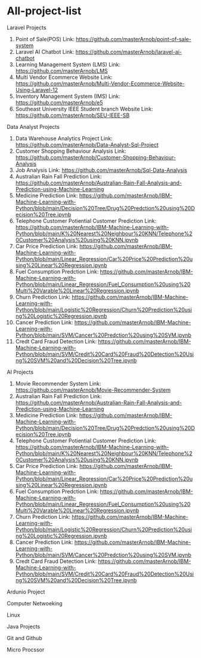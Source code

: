 # All-project-list

Laravel Projects
1. Point of Sale(POS)
   Link: https://github.com/masterArnob/point-of-sale-system
2. Laravel AI Chatbot
   Link: https://github.com/masterArnob/laravel-ai-chatbot
3. Learning Management System (LMS)
   Link: https://github.com/masterArnob/LMS
4. Multi Vendor Ecommerce Website
   Link: https://github.com/masterArnob/Multi-Vendor-Ecommerce-Website-Using-Laravel-12
5. Inventory Management System (IMS)
   Link: https://github.com/masterArnob/e5
6. Southeast University IEEE Student branch Website
   Link: https://github.com/masterArnob/SEU-IEEE-SB

Data Analyst Projects
1. Data Warehouse Analytics Project
   Link: https://github.com/masterArnob/Data-Analyst-Sql-Project
2. Customer Shopping Behaviour Analysis
   Link: https://github.com/masterArnob/Customer-Shopping-Behaviour-Analysis
3. Job Analysis
   Link: https://github.com/masterArnob/Sql-Data-Analysis
2. Australian Rain Fall Prediction
   Link: https://github.com/masterArnob/Australian-Rain-Fall-Analysis-and-Prediction-using-Machine-Learning
3. Medicine Prediction
   Link: https://github.com/masterArnob/IBM-Machine-Learning-with-Python/blob/main/Decision%20Tree/Drug%20Predction%20using%20Decision%20Tree.ipynb
4. Telephone Customer Potiential Customer Prediction
   Link: https://github.com/masterArnob/IBM-Machine-Learning-with-Python/blob/main/K%20Nearest%20Neighbour%20KNN/Telephone%20Customer%20Analysis%20using%20KNN.ipynb
5. Car Price Prediction
   Link: https://github.com/masterArnob/IBM-Machine-Learning-with-Python/blob/main/Linear_Regression/Car%20Price%20Prediction%20using%20Linear%20Regression.ipynb
6. Fuel Consumption Predction
   Link: https://github.com/masterArnob/IBM-Machine-Learning-with-Python/blob/main/Linear_Regression/Fuel_Consumption%20using%20Multi%20Varable%20Linear%20Regression.ipynb
7. Churn Prediction
   Link: https://github.com/masterArnob/IBM-Machine-Learning-with-Python/blob/main/Logistic%20Regression/Churn%20Prediction%20using%20Logistic%20Regression.ipynb
8. Cancer Prediction
   Link: https://github.com/masterArnob/IBM-Machine-Learning-with-Python/blob/main/SVM/Cancer%20Predction%20using%20SVM.ipynb
10. Credt Card Fraud Detection
    Link: https://github.com/masterArnob/IBM-Machine-Learning-with-Python/blob/main/SVM/Credit%20Card%20Fraud%20Detection%20Using%20SVM%20and%20Decision%20Tree.ipynb

AI Projects
1. Movie Recommender System
   Link: https://github.com/masterArnob/Movie-Recommender-System
2. Australian Rain Fall Prediction
   Link: https://github.com/masterArnob/Australian-Rain-Fall-Analysis-and-Prediction-using-Machine-Learning
3. Medicine Prediction
   Link: https://github.com/masterArnob/IBM-Machine-Learning-with-Python/blob/main/Decision%20Tree/Drug%20Predction%20using%20Decision%20Tree.ipynb
4. Telephone Customer Potiential Customer Prediction
   Link: https://github.com/masterArnob/IBM-Machine-Learning-with-Python/blob/main/K%20Nearest%20Neighbour%20KNN/Telephone%20Customer%20Analysis%20using%20KNN.ipynb
5. Car Price Prediction
   Link: https://github.com/masterArnob/IBM-Machine-Learning-with-Python/blob/main/Linear_Regression/Car%20Price%20Prediction%20using%20Linear%20Regression.ipynb
6. Fuel Consumption Predction
   Link: https://github.com/masterArnob/IBM-Machine-Learning-with-Python/blob/main/Linear_Regression/Fuel_Consumption%20using%20Multi%20Varable%20Linear%20Regression.ipynb
7. Churn Prediction
   Link: https://github.com/masterArnob/IBM-Machine-Learning-with-Python/blob/main/Logistic%20Regression/Churn%20Prediction%20using%20Logistic%20Regression.ipynb
8. Cancer Prediction
   Link: https://github.com/masterArnob/IBM-Machine-Learning-with-Python/blob/main/SVM/Cancer%20Predction%20using%20SVM.ipynb
10. Credt Card Fraud Detection
    Link: https://github.com/masterArnob/IBM-Machine-Learning-with-Python/blob/main/SVM/Credit%20Card%20Fraud%20Detection%20Using%20SVM%20and%20Decision%20Tree.ipynb

Ardunio Project


Computer Netwoeking

Linux

Java Projects


Git and Github


Micro Procssor
